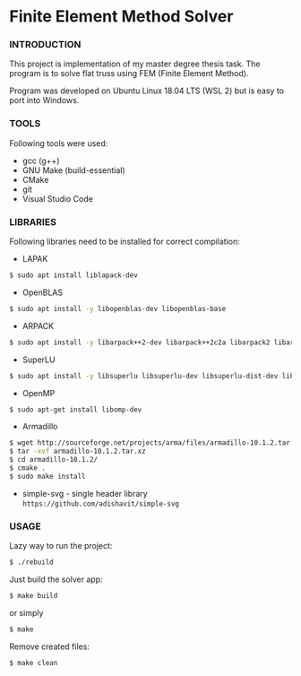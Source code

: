 # Finite Element Method Solver

### INTRODUCTION
This project is implementation of my master degree thesis task. The program is to solve flat truss using FEM (Finite Element Method).

Program was developed on Ubuntu Linux 18.04 LTS (WSL 2) but is easy to port into Windows.

### TOOLS
Following tools were used:
  - gcc (g++)
  - GNU Make (build-essential)
  - CMake
  - git
  - Visual Studio Code

### LIBRARIES

Following libraries need to be installed for correct compilation:
- LAPAK
```sh
$ sudo apt install liblapack-dev
```
- OpenBLAS
```sh
$ sudo apt install -y libopenblas-dev libopenblas-base
```
- ARPACK
```sh
$ sudo apt install -y libarpack++2-dev libarpack++2c2a libarpack2 libarpack2-dev
```
- SuperLU
```sh
$ sudo apt install -y libsuperlu libsuperlu-dev libsuperlu-dist-dev libsuperlu-dist5 libsuperlu5
```
- OpenMP
```sh
$ sudo apt-get install libomp-dev
```
- Armadillo
```sh
$ wget http://sourceforge.net/projects/arma/files/armadillo-10.1.2.tar.xz
$ tar -xvf armadillo-10.1.2.tar.xz
$ cd armadillo-10.1.2/
$ cmake .
$ sudo make install
```
- simple-svg - single header library
```https://github.com/adishavit/simple-svg```

### USAGE
Lazy way to run the project:
```sh
$ ./rebuild
```
Just build the solver app:
```sh
$ make build
```
or simply
```sh
$ make
```

Remove created files:
```sh
$ make clean
```
